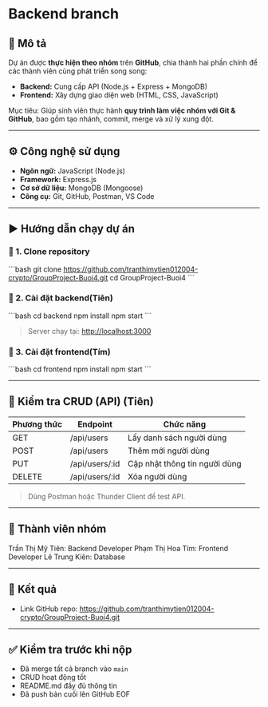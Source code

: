 # Backend branch
## 🧾 Mô tả

Dự án được **thực hiện theo nhóm** trên **GitHub**, chia thành hai phần chính để các thành viên cùng phát triển song song:
- **Backend:** Cung cấp API (Node.js + Express + MongoDB)
- **Frontend:** Xây dựng giao diện web (HTML, CSS, JavaScript)

Mục tiêu: Giúp sinh viên thực hành **quy trình làm việc nhóm với Git & GitHub**, bao gồm tạo nhánh, commit, merge và xử lý xung đột.

---

## ⚙️ Công nghệ sử dụng
- **Ngôn ngữ:** JavaScript (Node.js)
- **Framework:** Express.js
- **Cơ sở dữ liệu:** MongoDB (Mongoose)
- **Công cụ:** Git, GitHub, Postman, VS Code
---

## ▶️ Hướng dẫn chạy dự án

### 🔹 1. Clone repository
\`\`\`bash
git clone https://github.com/tranthimytien012004-crypto/GroupProject-Buoi4.git
cd GroupProject-Buoi4
\`\`\`

### 🔹 2. Cài đặt backend(Tiên)
\`\`\`bash
cd backend
npm install
npm start
\`\`\`
> Server chạy tại: [http://localhost:3000](http://localhost:3000)

### 🔹 3. Cài đặt frontend(Tím)
\`\`\`bash
cd frontend
npm install
npm start
\`\`\`

---

## 🧩 Kiểm tra CRUD (API) (Tiên)
| Phương thức | Endpoint | Chức năng |
|--------------|-----------|------------|
| GET | /api/users | Lấy danh sách người dùng |
| POST | /api/users | Thêm mới người dùng |
| PUT | /api/users/:id | Cập nhật thông tin người dùng |
| DELETE | /api/users/:id | Xóa người dùng |

> Dùng Postman hoặc Thunder Client để test API.

---

## 👥 Thành viên nhóm
Trần Thị Mỹ Tiên: Backend Developer
Phạm Thị Hoa Tím: Frontend Developer
Lê Trung Kiên: Database

---

## 📸 Kết quả
- Link GitHub repo: https://github.com/tranthimytien012004-crypto/GroupProject-Buoi4.git
---

## ✅ Kiểm tra trước khi nộp
- Đã merge tất cả branch vào `main`
- CRUD hoạt động tốt
- README.md đầy đủ thông tin
- Đã push bản cuối lên GitHub
EOF

